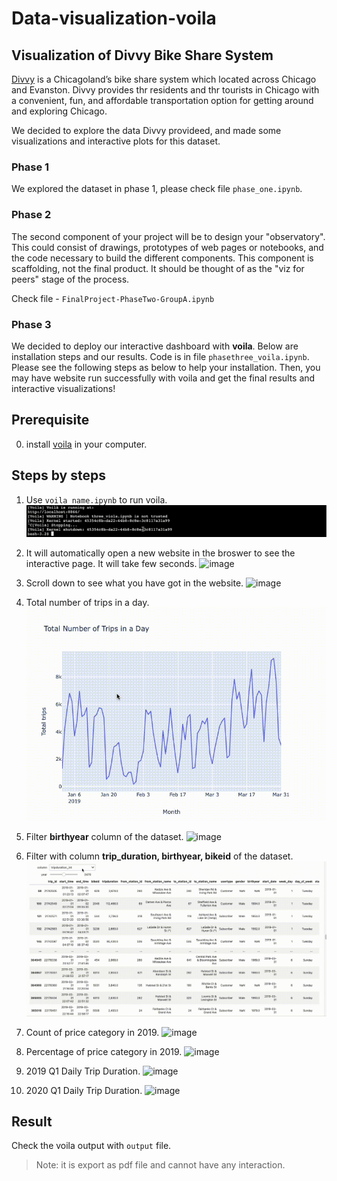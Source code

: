 # Data-visualization-voila

## Visualization of Divvy Bike Share System
[Divvy](https://divvybikes.com) is a Chicagoland’s bike share system which located across Chicago and Evanston. Divvy provides thr residents and thr tourists in Chicago with a convenient, fun, and affordable transportation option for getting around and exploring Chicago. 

We decided to explore the data Divvy provideed, and made some visualizations and interactive plots for this dataset.

### Phase 1
We explored the dataset in phase 1, please check file `phase_one.ipynb`.

### Phase 2
The second component of your project will be to design your "observatory". This could consist of drawings, prototypes of web pages or notebooks, and the code necessary to build the different components. This component is scaffolding, not the final product. It should be thought of as the "viz for peers" stage of the process. 

Check file - `FinalProject-PhaseTwo-GroupA.ipynb`

### Phase 3
We decided to deploy our interactive dashboard with **voila**. Below are installation steps and our results. Code is in file `phasethree_voila.ipynb`. Please see the following steps as below to help your installation. Then, you may have website run successfully with voila and get the final results and interactive visualizations!

## Prerequisite
0. install [voila](https://voila.readthedocs.io/en/stable/install.html) in your computer.


## Steps by steps

1. Use `voila name.ipynb` to run voila.
![image](image/01.gif)

2. It will automatically open a new website in the broswer to see the interactive page. It will take few seconds.
![image](image/02.gif)

3. Scroll down to see what you have got in the website.
![image](image/03.gif)

4. Total number of trips in a day.
![image](image/total.gif)

5. Filter **birthyear** column of the dataset.
![image](data/filter_df_1.gif)

6. Filter with column **trip_duration, birthyear, bikeid** of the dataset.
![image](image/scroll_filterdf_2.gif)

7. Count of price category in 2019.
![image](image/04.gif)

8. Percentage of price category in 2019.
![image](image/05.gif)

9. 2019 Q1 Daily Trip Duration.
![image](image/06.gif)

10. 2020 Q1 Daily Trip Duration.
![image](image/07.gif)

## Result
Check the voila output with `output` file.

> Note: it is export as pdf file and cannot have any interaction.




